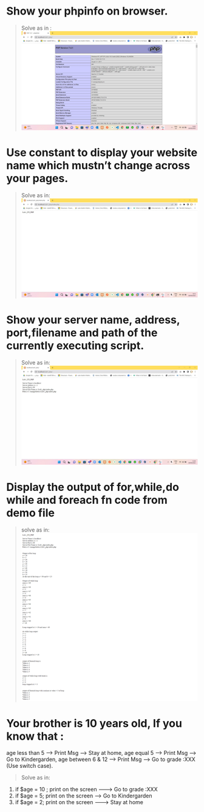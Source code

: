 #	Show your phpinfo on browser.
> Solve as in :
  ![img](img/phpinfo.jpg)

#   Use constant to display your website name which mustn’t change across your pages.
> Solve as in:
  ![img](img/WebsiteName.jpg)

#  Show your server name, address, port,filename and path of the currently executing script.
> Solve as in:
  ![img](img/ServerDetails.jpg)

#  Display the output of for,while,do while and foreach fn code from demo file   
> solve as in: 
  ![img](img/loopsOutput.png)

#   Your brother is 10 years old, If you know that :
  age less than 5 --> Print Msg --> Stay at home,
    age equal 5 --> Print Msg --> Go to Kindergarden,
    age between 6 & 12 --> Print Msg --> Go to grade :XXX
    (Use switch case).
> Solve as in:
  1.  if $age = 10 ; print on the screen ---> Go to grade :XXX
  2.  if $age = 5; print on the screen -->  Go to Kindergarden
  3.  if $age = 2; print on the screen ---> Stay at home



